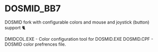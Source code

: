 # DOSMID_BB7
DOSMID fork with configurable colors and mouse and joystick (button) support :cat2:

DMIDCOL.EXE - Color configuration tool for DOSMID.EXE
DOSMID.CPF  - DOSMID color prefrences file. 

